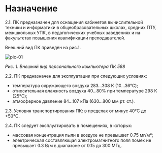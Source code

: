 # Назначение

2.1. ПК предназначен для оснащения кабинетов вычислительной техники и
информатики в общеобразовательных школах, средних ПТУ, межшкольных УПК, в
педагогических учебных заведениях и на факультетах повышения квалификации
преподавателей.

Внешний вид ПК приведён на рис.1.

![pic-01](i/pic-01-small.jpg "Рис. 1. Внешний вид персонального компьютера ПК 588")

*Рис. 1. Внешний вид персонального компьютера ПК 588*

2.2. ПК предназначен для эксплуатации при следующих условиях:

* температура окружающего воздуха 283...308 К (10...36°C);
* относительная влажность воздуха 40...80% при температуре 298 К (25°C);
* атмосферное давление 84...107 кПа (630...800 мм рт. ст.).

2.3. Условия транспортирования ПК: в пределах от минус 40°C до +50°C.

2.4. ПК следует эксплуатировать в помещениях, в которых:

* массовая концентрация пыли в воздухе не превышает 0.75 мг/м³;
* электрическая составляющая электромагнитного поля помех не превышает
  0.3 В/м в диапазоне от 0.15 до 300 МГц.

